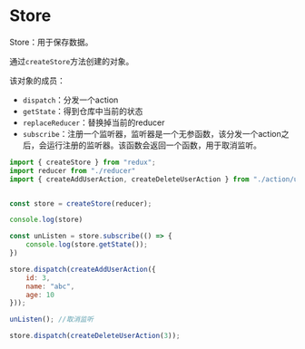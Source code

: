 # Store

Store：用于保存数据。

通过`createStore`方法创建的对象。

该对象的成员：

- `dispatch`：分发一个action
- `getState`：得到仓库中当前的状态
- `replaceReducer`：替换掉当前的reducer
- `subscribe`：注册一个监听器，监听器是一个无参函数，该分发一个action之后，会运行注册的监听器。该函数会返回一个函数，用于取消监听。

```js
import { createStore } from "redux";
import reducer from "./reducer"
import { createAddUserAction, createDeleteUserAction } from "./action/usersAction"


const store = createStore(reducer);

console.log(store)

const unListen = store.subscribe(() => {
    console.log(store.getState());
})

store.dispatch(createAddUserAction({
    id: 3,
    name: "abc",
    age: 10
}));

unListen(); //取消监听

store.dispatch(createDeleteUserAction(3));
```


